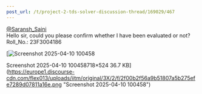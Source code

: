 ```yaml
---
post_url: /t/project-2-tds-solver-discussion-thread/169029/467
---
```

[@Saransh\_Saini](/u/saransh_saini)  
Hello sir, could you please confirm whether I have been evaluated or not?  
Roll\_No.: 23F3004186  

[![Screenshot 2025-04-10 100458](https://europe1.discourse-cdn.com/flex013/uploads/iitm/optimized/3X/2/f/2f00b2f56a9b51807a5b275efe7289d07811a16e_2_685x500.png)

Screenshot 2025-04-10 100458718×524 36.7 KB](https://europe1.discourse-cdn.com/flex013/uploads/iitm/original/3X/2/f/2f00b2f56a9b51807a5b275efe7289d07811a16e.png "Screenshot 2025-04-10 100458")